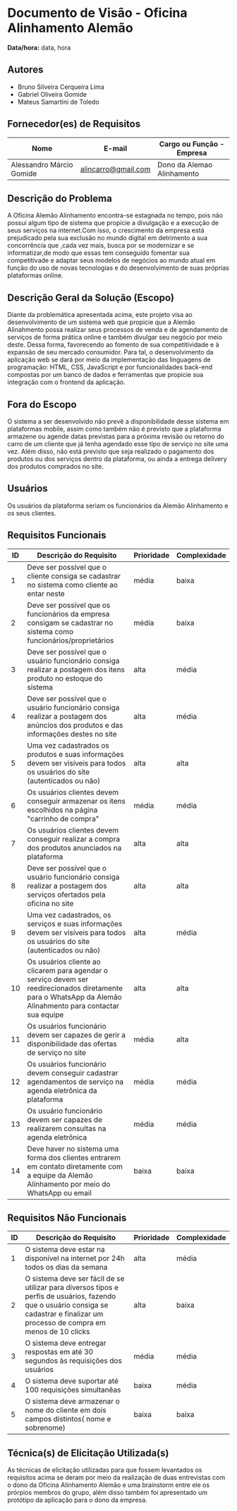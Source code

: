 # Documento de Visão - Oficina Alinhamento Alemão

**Data/hora:** data, hora  

## Autores
- Bruno Silveira Cerqueira Lima
- Gabriel Oliveira Gomide
- Mateus Samartini de Toledo

## Fornecedor(es) de Requisitos

| Nome | E-mail | Cargo ou Função - Empresa |
| --- | --- | --- |
|Alessandro Márcio Gomide|alincarro@gmail.com|Dono da Alemao Alinhamento|

## Descrição do Problema
A Oficina Alemão Alinhamento encontra-se estagnada no tempo, pois não possui algum tipo de sistema que propicie a divulgação e a execução de seus serviços na internet.Com isso,  o crescimento da empresa está prejudicado pela sua exclusão no mundo digital em detrimento a sua concorrência que ,cada vez mais, busca por se modernizar e se informatizar,de modo que essas tem conseguido fomentar sua competitivade e adaptar seus modelos de negócios ao mundo atual em função do uso de novas tecnologias e do desenvolvimento de suas próprias plataformas online.
## Descrição Geral da Solução (Escopo)
Diante da problemática apresentada acima, este projeto visa ao desenvolvimento de um sistema web que propicie que a Alemão Alinahmento possa realizar seus processos de venda e de agendamento de serviços de forma prática online e também divulgar seu negócio por meio deste. Dessa forma, favorecendo ao fomento de sua competitividade e à expansão de seu mercado consumidor.
Para tal, o desenvolvimento da aplicação web se dará por meio da implementação das linguagens de programação: HTML, CSS, JavaScript e por funcionalidades back-end compostas por um banco de dados e ferramentas que propicie sua integração com o frontend da aplicação.
## Fora do Escopo
O sistema a ser desenvolvido não prevê a disponibilidade desse sistema em plataformas mobile, assim como também não é previsto que a plataforma armazene ou agende datas previstas para a próxima revisão  ou retorno do carro de um cliente que já tenha agendado esse tipo de serviço no site uma vez. Além disso, não está previsto que seja realizado o pagamento dos produtos ou dos serviços dentro da plataforma, ou ainda a entrega delivery dos produtos comprados no site.
## Usuários
Os usuários da plataforma seriam os funcionários da Alemão Alinhamento e os seus clientes.
## Requisitos Funcionais

| ID | Descrição do Requisito | Prioridade | Complexidade |
| --- | --- | --- | --- |
| 1|Deve ser possível que o cliente  consiga se cadastrar no sistema como cliente ao entar neste |média|baixa |
| 2|Deve ser possível que os funcionários da empresa consigam se cadastrar no sistema como funcionários/proprietários |média |baixa |
| 3|Deve ser possível que o usuário funcionário consiga realizar a postagem dos itens  produto no estoque do sistema  |alta |média |
| 4|Deve ser possível que o usuário funcionário consiga realizar a postagem dos anúncios dos produtos e das informações destes no site |alta |média |
| 5|Uma vez cadastrados os produtos e suas informações devem ser visíveis para todos os usuários do site (autenticados ou não)  |alta |alta |
| 6|Os usuários clientes devem conseguir armazenar os itens escolhidos na página "carrinho de compra" |média |média |
| 7|Os usuários clientes devem conseguir realizar a compra dos produtos anunciados na plataforma |alta |alta |
| 8|Deve ser possível que o usuário funcionário consiga realizar a postagem dos serviços ofertados pela oficina no site |alta |alta |
| 9|Uma vez cadastrados, os serviços e suas informações devem ser visíveis para todos os usuários do site (autenticados ou não)  |alta |média |
| 10| Os usuários cliente ao clicarem para agendar o serviço devem ser reedirecionados diretamente para o WhatsApp da Alemão Alinahmento para contactar sua equipe|alta |alta |
| 11| Os usuários funcionário devem ser capazes de gerir a disponibilidade das ofertas de serviço no site|média |alta |
| 12|Os usuários funcionário devem conseguir cadastrar agendamentos de serviço na agenda eletrônica da plataforma  |média |média |
| 13|Os usuário funcionário devem ser capazes de realizarem consultas na agenda eletrônica |média |média |
| 14|Deve haver no sistema uma forma dos clientes entrarem em contato diretamente com a equipe da Alemão Alinhamento por meio do WhatsApp ou email |baixa |baixa |

## Requisitos Não Funcionais

| ID | Descrição do Requisito | Prioridade | Complexidade |
| --- | --- | --- | --- |
| 1|O sistema deve estar na disponível na internet por 24h todos os dias da semana |alta |média |
| 2|O sistema deve ser fácil de se utilizar para diversos tipos e perfis de usuários, fazendo que o usuário consiga se cadastrar e finalizar um processo de compra em menos de 10 clicks| alta|baixa |
| 3|O sistema deve entregar respostas em até 30 segundos às requisições dos usuários |média |média |
| 4|O sistema deve suportar até 100 requisições simultanêas |baixa |média |
| 5|O sistema deve armazenar o nome do cliente em dois campos distintos( nome e sobrenome) |baixa |baixa |

## Técnica(s) de Elicitação Utilizada(s)
As técnicas de elicitação utilizadas para que  fossem levantados os requisitos acima se deram por meio da realização de duas entrevistas com o dono da Oficina Alinhamento Alemão e uma brainstorm entre ele os prórpios membros do grupo, além disso também foi apresentado um protótipo da aplicação para o dono da empresa.
